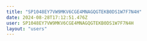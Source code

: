 ```yaml
---
title: "SP1048EY7VW9MKV6CGE4MNAGQGTEKB0DS1W7F7N4H"
date: 2024-08-28T17:12:51.476Z
user: SP1048EY7VW9MKV6CGE4MNAGQGTEKB0DS1W7F7N4H
layout: "users"
---
```

    